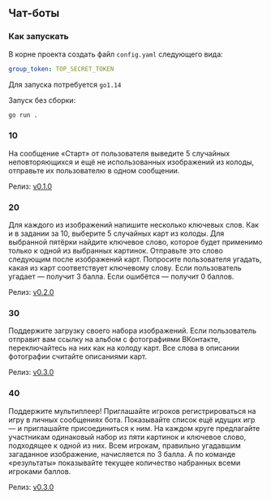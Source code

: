 ## Чат-боты

### Как запускать

В корне проекта создать файл `config.yaml` следующего вида:
```yaml
group_token: TOP_SECRET_TOKEN
```

Для запуска потребуется `go1.14`

Запуск без сборки:
```bash
go run .
```

### 10
На сообщение «Старт» от пользователя выведите 5 случайных неповторяющихся и ещё не использованных изображений из колоды, отправьте их пользователю в одном сообщении.

Релиз: [v0.1.0](https://github.com/Not-cottage-cheese-but-cottage-cheese/Chat-Bots/tree/v0.1.0)

### 20 

Для каждого из изображений напишите несколько ключевых слов. Как и в задании за 10, выберите 5 случайных карт из колоды. Для выбранной пятёрки найдите ключевое слово, которое будет применимо только к одной из выбранных картинок. Отправьте это слово следующим после изображений карт. Попросите пользователя угадать, какая из карт соответствует ключевому слову. Если пользователь угадает — получит 3 балла. Если ошибётся — получит 0 баллов.

Релиз: [v0.2.0](https://github.com/Not-cottage-cheese-but-cottage-cheese/Chat-Bots/tree/v0.2.0)

### 30

Поддержите загрузку своего набора изображений. Если пользователь отправит вам ссылку на альбом с фотографиями ВКонтакте, переключайтесь на них как на колоду карт. Все слова в описании фотографии считайте описаниями карт.

Релиз: [v0.3.0]()

### 40

Поддержите мультиплеер! Приглашайте игроков регистрироваться на игру в личных сообщениях бота. Показывайте список ещё идущих игр — и приглашайте присоединиться к ним. На каждом круге предлагайте участникам одинаковый набор из пяти картинок и ключевое слово, подходящее к одной из них. Всем игрокам, правильно угадавшим загаданное изображение, начисляется по 3 балла. А по команде «результаты» показывайте текущее количество набранных всеми игроками баллов.

Релиз: [v0.3.0]()